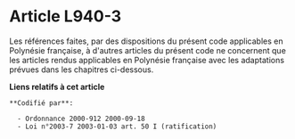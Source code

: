# Article L940-3

Les références faites, par des dispositions du présent code applicables en Polynésie française, à d'autres articles du
présent code ne concernent que les articles rendus applicables en Polynésie française avec les adaptations prévues dans les
chapitres ci-dessous.

**Liens relatifs à cet article**

	**Codifié par**:

	  - Ordonnance 2000-912 2000-09-18
	  - Loi n°2003-7 2003-01-03 art. 50 I (ratification)
